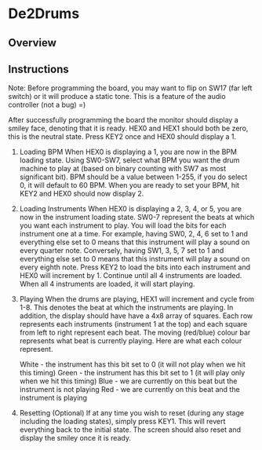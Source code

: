 # De2Drums

## Overview

## Instructions
Note: Before programming the board, you may want to flip on SW17 (far left switch) or it will produce a static tone.
      This is a feature of the audio controller (not a bug) =)
      
After successfully programming the board the monitor should display a smiley face, denoting that it is ready. HEX0 and HEX1
should both be zero, this is the neutral state. Press KEY2 once and HEX0 should display a 1.

1. Loading BPM
When HEX0 is displaying a 1, you are now in the BPM loading state. Using SW0-SW7, select what BPM you want the drum machine
to play at (based on binary counting with SW7 as most significant bit). BPM should be a value between 1-255, if you do select
0, it will default to 60 BPM. When you are ready to set your BPM, hit KEY2 and HEX0 should now display 2.

2. Loading Instruments
When HEX0 is displaying a 2, 3, 4, or 5, you are now in the instrument loading state. SW0-7 represent the beats at which you
want each instrument to play. You will load the bits for each instrument one at a time. For example, having SW0, 2, 4, 6 set
to 1 and everything else set to 0 means that this instrument will play a sound on every quarter note. Conversely, having
SW1, 3, 5, 7 set to 1 and everything else set to 0 means that this instrument will play a sound on every eighth note. Press
KEY2 to load the bits into each instrument and HEX0 will increment by 1. Continue until all 4 instruments are loaded. When all
4 instruments are loaded, it will start playing.

3. Playing
When the drums are playing, HEX1 will increment and cycle from 1-8. This denotes the beat at which the instruments are playing.
In addition, the display should have have a 4x8 array of squares. Each row represents each instruments (instrument 1 at the top)
and each square from left to right represent each beat. The moving (red/blue) colour bar represents what beat is currently
playing. Here are what each colour represent.

      White - the instrument has this bit set to 0 (it will not play when we hit this timing)
      Green - the instrument has this bit set to 1 (it will play only when we hit this timing)
      Blue - we are currently on this beat but the instrument is not playing
      Red - we are currently on this beat and the instrument is playing

4. Resetting (Optional)
If at any time you wish to reset (during any stage including the loading states), simply press KEY1. This will revert 
everything back to the initial state. The screen should also reset and display the smiley once it is ready.
